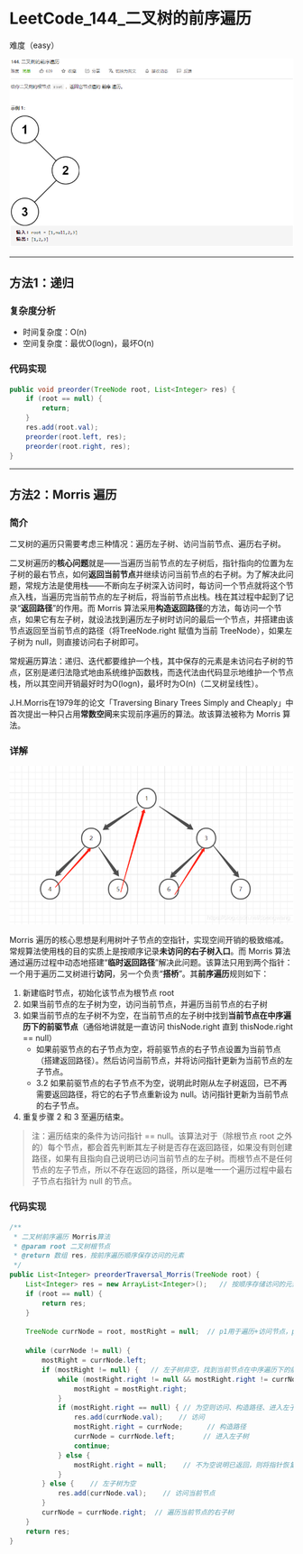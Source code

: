 # LeetCode_144_二叉树的前序遍历

难度（easy）

![image-20210723122224928](LeetCode_144.png)

---

## 方法1：递归

### 复杂度分析

* 时间复杂度：O(n)
* 空间复杂度：最优O(logn)，最坏O(n)

### 代码实现

```java
public void preorder(TreeNode root, List<Integer> res) {
    if (root == null) {
        return;
    }
    res.add(root.val);
    preorder(root.left, res);
    preorder(root.right, res);
}
```

---

## 方法2：Morris 遍历

### 简介

二叉树的遍历只需要考虑三种情况：遍历左子树、访问当前节点、遍历右子树。

二叉树遍历的**核心问题**就是——当遍历当前节点的左子树后，指针指向的位置为左子树的最右节点，如何**返回当前节点**并继续访问当前节点的右子树。为了解决此问题，常规方法是使用栈——不断向左子树深入访问时，每访问一个节点就将这个节点入栈，当遍历完当前节点的左子树后，将当前节点出栈。栈在其过程中起到了记录“**返回路径**”的作用。而 Morris 算法采用**构造返回路径**的方法，每访问一个节点，如果它有左子树，就设法找到遍历左子树时访问的最后一个节点，并搭建由该节点返回至当前节点的路径（将TreeNode.right 赋值为当前 TreeNode），如果左子树为 null，则直接访问右子树即可。

常规遍历算法：递归、迭代都要维护一个栈，其中保存的元素是未访问右子树的节点，区别是递归法隐式地由系统维护函数栈，而迭代法由代码显示地维护一个节点栈，所以其空间开销最好时为O(logn)，最坏时为O(n)（二叉树呈线性）。

 J.H.Morris在1979年的论文「Traversing Binary Trees Simply and Cheaply」中首次提出一种只占用**常数空间**来实现前序遍历的算法。故该算法被称为 Morris 算法。

### 详解

![image-20210723122913400](LeetCode_144_2.png)

Morris 遍历的核心思想是利用树叶子节点的空指针，实现空间开销的极致缩减。常规算法使用栈的目的实质上是按顺序记录**未访问的右子树入口**。而 Morris 算法通过遍历过程中动态地搭建“**临时返回路径**”解决此问题。该算法只用到两个指针：一个用于遍历二叉树进行**访问**，另一个负责“**搭桥**”。其**前序遍历**规则如下：

1. 新建临时节点，初始化该节点为根节点 root
2. 如果当前节点的左子树为空，访问当前节点，并遍历当前节点的右子树
3. 如果当前节点的左子树不为空，在当前节点的左子树中找到**当前节点在中序遍历下的前驱节点**（通俗地讲就是一直访问 thisNode.right 直到 thisNode.right == null）
   * 如果前驱节点的右子节点为空，将前驱节点的右子节点设置为当前节点（搭建返回路径）。然后访问当前节点，并将访问指针更新为当前节点的左子节点。
   * 3.2 如果前驱节点的右子节点不为空，说明此时刚从左子树返回，已不再需要返回路径，将它的右子节点重新设为 null。访问指针更新为当前节点的右子节点。
4. 重复步骤 2 和 3 至遍历结束。

> 注：遍历结束的条件为访问指针 == null。该算法对于（除根节点 root 之外的）每个节点，都会首先判断其左子树是否存在返回路径，如果没有则创建路径，如果有且指向自己说明已访问当前节点的左子树。而根节点不是任何节点的左子节点，所以不存在返回的路径，所以是唯一一个遍历过程中最右子节点右指针为 null 的节点。

### 代码实现

```java
/**
 * 二叉树前序遍历 Morris算法
 * @param root 二叉树根节点
 * @return 数组 res，按前序遍历顺序保存访问的元素
 */
public List<Integer> preorderTraversal_Morris(TreeNode root) {
    List<Integer> res = new ArrayList<Integer>();   // 按顺序存储访问的元素
    if (root == null) {
        return res;
    }

    TreeNode currNode = root, mostRight = null;  // p1用于遍历+访问节点，p2用于构造临时路径。

    while (currNode != null) {
        mostRight = currNode.left;
        if (mostRight != null) {   // 左子树非空，找到当前节点在中序遍历下的前驱节点
            while (mostRight.right != null && mostRight.right != currNode) {
                mostRight = mostRight.right;
            }
            if (mostRight.right == null) { // 为空则访问、构造路径、进入左子树
                res.add(currNode.val);    // 访问
                mostRight.right = currNode;      // 构造路径
                currNode = currNode.left;       // 进入左子树
                continue;
            } else {
                mostRight.right = null;    // 不为空说明已返回，则将指针恢复为null。
            }
        } else {    // 左子树为空
            res.add(currNode.val);    // 访问当前节点
        }
        currNode = currNode.right;  // 遍历当前节点的右子树
    }
    return res;
}
```


